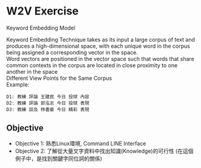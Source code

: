 # W2V Exercise
Keyword Embedding Model 

Keyword Embedding Technique takes as its input a large corpus of text and produces a high-dimensional space, with each unique word in the corpus being assigned a corresponding vector in the space.       
Word vectors are positioned in the vector space such that words that share common contexts in the corpus are located in close proximity to one another in the space           
Different View Points for the Same Corpus          
Example:            
```text
D1: 教練 評論 王建民 今日 投球 內容
D2: 教練 評論 郭泓志 今日 投球 表現
D3: 教練 談及 林書豪 今日 精彩 表現
```

## Objective

- Objective 1: 熟悉Linux環境, Command LINE Interface
- Objective 2: 了解從大量文字資料中找出知識(Knowledge)的可行性 (在這個例子中，是找到關鍵字同位詞的關係)           
